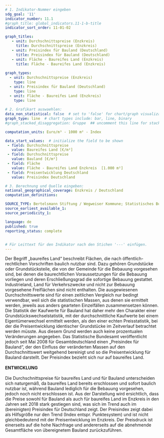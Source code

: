 ```yaml
---
# 1. Indikator-Nummer eingeben 
sdg_goal: '11' 
indicator_number: 11.1
#graph_title: global_indicators.11-1-b-title
indicator_sort_order: 11-01-02

graph_titles:
   - unit: Durchschnittspreise (Enzkreis)
     title: Durchschnittspreise (Enzkreis)
   - unit: Preisindex für Bauland (Deutschland)
     title: Preisindex für Bauland (Deutschland)
   - unit: Fläche - Baureifes Land (Enzkreis)
     title: Fläche - Baureifes Land (Enzkreis)
 
graph_types:
  - unit: Durchschnittspreise (Enzkreis)
    type: line
  - unit: Preisindex für Bauland (Deutschland)
    type: line
  - unit: Fläche - Baureifes Land (Enzkreis)
    type: line
 
# 2. Grafikart auswaehlen: 
data_non_statistical: false  # set to 'false' for chart/graph visualization 
graph_type: line  # chart types include: bar, line, binary 
#graph_stacked_disaggregation: Gruppe  ## uncomment this line for stacked bars. eplace 'Geschlecht' with the field of aggregation. 

computation_units: Euro/m³ - 1000 m² - Index  

data_start_values:  # initialize the field to be shown  
 - field: Durchschnittspreise
   value: Baureifes Land [€/m²]
 - field: Durchschnittspreise
   value: Bauland [€/m²]
 - field: Fläche
   value: Fläche - Baureifes Land Enzkreis  [1.000 m²]
 - field: Preisentwicklung Deutschland
   value: Preisindex Deutschland

# 3. Berechnung und Quelle eingeben: 
national_geographical_coverage: Enzkreis / Deutschland 
computation_definitions: 

SOURCE_TYPE: Bertelsmann Stiftung / Wegweiser Kommune; Statistisches Bundesamt; eigene Darstellung  # data source  
source_earliest_available_1: 
source_periodicity_1: 

language: de   
published: true 
reporting_status: complete
 
 
# Für Leittext für den Indikator nach den Stichen '---' einfügen. 
---
```

Der Begriff „baureifes Land“ beschreibt Flächen, die nach öffentlich- rechtlichen Vorschriften baulich nutzbar sind. Dazu gehören Grundstücke oder Grundstücksteile, die von der Gemeinde für die Bebauung vorgesehen sind, bei denen die baurechtlichen Voraussetzungen für die Bebauung vorliegen und deren Erschließungsgrad die sofortige Bebauung gestattet. Industrieland, Land für Verkehrszwecke und nicht zur Bebauung vorgesehene Freiflächen sind nicht enthalten. Die ausgewiesenen Durchschnittswerte sind für einen zeitlichen Vergleich nur bedingt verwendbar, weil sich die statistischen Massen, aus denen sie ermittelt werden, jeweils aus anders gearteten Einzelfällen zusammensetzen können. Die Statistik der Kaufwerte für Bauland hat daher mehr den Charakter einer Grundstückswechselstatistik, mit der durchschnittliche Kaufwerte bei einem Eigentümerwechsel ermittelt werden, als den einer echten Preisstatistik, bei der die Preisentwicklung identischer Grundstücke im Zeitverlauf betrachtet werden müsste. Aus diesem Grund werden auch keine prozentualen Veränderungen angegeben. Das Statistische Bundesamt veröffentlicht jedoch seit Mai 2008 für Gesamtdeutschland einen „Preisindex für Bauland“, der den Einfluss der veränderten Massen auf den Durchschnittswert weitgehend bereinigt und so die Preisentwicklung für Bauland darstellt. Der Preisindex bezieht sich nur auf baureifes Land. <br>
<br>
**ENTWICKLUNG** <br>
<br>
Die Durchschnittspreise für baureifes Land und für Bauland unterscheiden sich naturgemäß, da baureifes Land bereits erschlossen und sofort baulich nutzbar ist, während Bauland lediglich für die Bebauung vorgesehen, jedoch noch nicht erschlossen ist. Aus der Darstellung wird ersichtlich, dass die Preise sowohl für Bauland als auch für baureifes Land im Enzkreis in den Jahren seit 2018 stark gestiegen sind, was sich im Trend auch im (bereinigten) Preisindex für Deutschland zeigt. Der Preisindex zeigt dabei als Hilfsgröße nur den Trend (Index entspr. Punktesystem) und ist nicht gleichbedeutend mit der Preisentwicklung im Enzkreis. Der Preisdruck ist einerseits auf die hohe Nachfrage und andererseits auf die abnehmende Gesamtfläche von übereignetem Bauland zurückzuführen.
